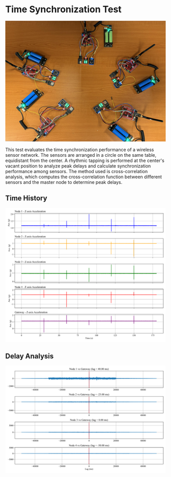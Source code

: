 # Time Synchronization Test

![](time-sync.jpg)

This test evaluates the time synchronization performance of a wireless sensor network. The sensors are arranged in a circle on the same table, equidistant from the center. A rhythmic tapping is performed at the center's vacant position to analyze peak delays and calculate synchronization performance among sensors. The method used is cross-correlation analysis, which computes the cross-correlation function between different sensors and the master node to determine peak delays.

## Time History

![](acceleration_signals.png)

## Delay Analysis

![](cross_correlation_lags.png)